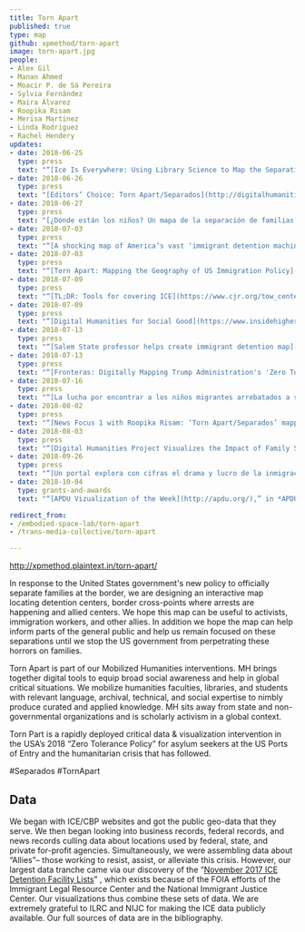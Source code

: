```yaml
---
title: Torn Apart
published: true
type: map
github: xpmethod/torn-apart
image: torn-apart.jpg
people:
- Alex Gil
- Manan Ahmed
- Moacir P. de Sá Pereira
- Sylvia Fernández
- Maira Álvarez
- Roopika Risam
- Merisa Martinez
- Linda Rodriguez
- Rachel Hendery
updates: 
- date: 2018-06-25
  type: press
  text: "“[Ice Is Everywhere: Using Library Science to Map the Separation Crisis](https://www.wired.com/story/ice-is-everywhere-using-library-science-to-map-child-separation/),” in *WIRED* by Emily Dreyfuss."
- date: 2018-06-26
  type: press
  text: "[Editors’ Choice: Torn Apart/Separados](http://digitalhumanitiesnow.org/2018/06/editors-choice-torn-apart-separados/) in *Digital Humanities Now* by Editors At-Large."
- date: 2018-06-27
  type: press
  text: "[¿Dónde están los niños? Un mapa de la separación de familias migrantes](http://www.eluniversal.com.mx/mundo/mapa-en-donde-estan-los-ninos-migrantes-separados-de-sus-familias) in *El Periódico* by Sylvia Fernández."
- date: 2018-07-03
  type: press
  text: "“[A shocking map of America’s vast ‘immigrant detention machine’](https://perma.cc/3TFX-6X8D),” in *CO.DESIGN* by Katharine Schwab."
- date: 2018-07-03
  type: press
  text: "“[Torn Apart: Mapping the Geography of US Immigration Policy](http://feministing.com/2018/07/03/torn-apart-mapping-the-geography-of-u-s-immigration-policy/),” in *Feministing* by Jess Fournier."
- date: 2018-07-09
  type: press
  text: "“[TL;DR: Tools for covering ICE](https://www.cjr.org/tow_center/tldr-ice-crushers.php)” in *Columbia Journalism Review* by Sam Thielman."
- date: 2018-07-09
  type: press
  text: "“[Digital Humanities for Social Good](https://www.insidehighered.com/news/2018/07/09/when-digital-humanities-meets-activism),” in *Inside Higher Education* by Lindsay McKenzie."
- date: 2018-07-13
  type: press
  text: "“[Salem State professor helps create immigrant detention map](http://www.salemnews.com/news/local_news/salem-state-professor-helps-create-immigrant-detention-map/article_c24baed6-b0d8-59fb-9c38-386b09824616.html),” in *The Salem News* by Dustin Luca (picked up by AP)."
- date: 2018-07-13
  type: press
  text: "“[Fronteras: Digitally Mapping Trump Administration's 'Zero Tolerance' Policy](http://www.tpr.org/post/fronteras-digitally-mapping-trump-administrations-zero-tolerance-policy),” in *All Things Considered* by Norma Martinez."
- date: 2018-07-16
  type: press
  text: "“[La lucha por encontrar a los niños migrantes arrebatados a sus padres](http://www.jornada.com.mx/sin-fronteras/2018/06/26/la-lucha-por-encontrar-a-los-ninos-migrantes-arrebatados-a-sus-padres-2993.html),” in *La Jornada* by Redacción Sin Fronteras."
- date: 2018-08-02
  type: press
  text: "“[News Focus 1 with Roopika Risam: ‘Torn Apart/Separados’ mapping project for Separated families](https://player.fm/series/tbs-efm-this-morning-1273459/ep-0801-news-focus-1-with-roopika-risam-torn-apartseparados-mapping-project-for-separated-families),” in *This Morning* by Alex Jensenn."
- date: 2018-08-03
  type: press
  text: "“[Digital Humanities Project Visualizes the Impact of Family Separations](https://www.libraryjournal.com/?detailStory=180803-Digital-Humanities-Project-Visualizes-the-Impact-of-Family-Separations),” in *Library Journal* by Lisa Peet."
- date: 2018-09-26
  type: press
  text: "“[Un portal explora con cifras el drama y lucro de la inmigración en el país](https://www.efe.com/efe/america/sociedad/un-portal-explora-con-cifras-el-drama-y-lucro-de-la-inmigracion-en-pais/20000013-3761457#),” in *Library Journal* by Lisa Peet."
- date: 2018-10-04
  type: grants-and-awards
  text: "“[APDU Vizualization of the Week](http://apdu.org/),” in *APDU Weekly* - October 4, 2018."

redirect_from:
- /embodied-space-lab/torn-apart
- /trans-media-collective/torn-apart

---
```


<http://xpmethod.plaintext.in/torn-apart/>

In response to the United States government's new policy to officially separate families at the
border, we are designing an interactive map locating detention centers, border cross-points
where arrests are happening and allied centers. We hope this map can be useful to activists,
immigration workers, and other allies. In addition we hope the map can help inform parts of the
general public and help us remain focused on these separations until we stop the US government
from perpetrating these horrors on families.

Torn Apart is part of our Mobilized Humanities interventions. MH brings together digital tools
to equip broad social awareness and help in global critical situations. We mobilize humanities
faculties, libraries, and students with relevant language, archival, technical, and social
expertise to nimbly produce curated and applied knowledge. MH sits away from state and
non-governmental organizations and is scholarly activism in a global context.

Torn Part is a rapidly deployed critical data & visualization intervention in the USA’s 2018
“Zero Tolerance Policy” for asylum seekers at the US Ports of Entry and the humanitarian crisis
that has followed.

\#Separados \#TornApart

## Data

We began with ICE/CBP websites and got the public geo-data that they serve. We then began
looking into business records, federal records, and news records culling data about locations
used by federal, state, and private for-profit agencies. Simultaneously, we were assembling
data about “Allies”– those working to resist, assist, or alleviate this crisis. However, our
largest data tranche came via our discovery of the “[November 2017 ICE Detention Facility
Lists][1]” , which exists because of the FOIA efforts of the Immigrant Legal Resource Center
and the National Immigrant Justice Center. Our visualizations thus combine these sets of data.
We are extremely grateful to ILRC and NIJC for making the ICE data publicly available. Our full
sources of data are in the bibliography.

[1]: https://immigrantjustice.org/staff/blog/ice-released-its-most-comprehensive-immigration-detention-data-yet

